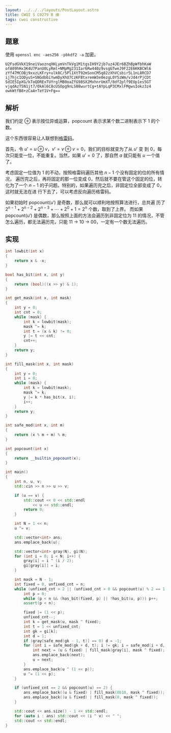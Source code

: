 ```yaml
---
layout: ../../../layouts/PostLayout.astro
title: CWOI S C0279 B 缘
tags: cwoi constructive
---
```


## 题意

使用 `openssl enc -aes256 -pbkdf2 -a` 加密。

```
U2FsdGVkX19neiVaoznqXKLymVnTkVg1M1tgsIH9Y2jb7uz4JEr6BZhBpWfbhKaW
ofA09hHx3K4U7PanU0LyRml+NMpMg231Iar6Rw440z9vsgGTweJ9F22E6KKBCWl6
zYf47MCOBj9xxzLKFry+ulk8C/5Pl1XtT92mSonCM5q82zXhVCsbir5L1nL8RCD7
ij7hjcIODyuS+SNGdbbiYwmDyXhU7CzKFBtxremW3e0ezgL0Y5zWm/vJd4rPjCDt
SdIE5IpXG/kToQDRExTUYrglMB0oaZfG98SX2MxhnrUmXT/8df2plf9EUp1es5GT
vjqdAzT5N1jt7/OkAl6C8cUSOpg9nLS08wurtCg+tAYpLqP3CMxlFMgwsIokz3z4
owkWtfB8+zCaA+TeY1V+Fg==
```

## 解析

我们约定 $\oplus$ 表示按位异或运算，$\mathrm{popcount}$ 表示求某个数二进制表示下 1 的个数。

这个东西很容易让人联想到[格雷码][wiki-gray-code]。

首先，令 $u' = u \oplus v$，$v' = v \oplus v = 0$，我们的目标就变为了从 $u'$ 变
到 0，每次只能变一位，不能重复。当然，如果 $u' = 0$ 了，那自然 $a$ 就只能有
$u$ 一个值了。

考虑固定一位值为 $1$ 的不动，按照格雷码遍历其他 $n-1$ 个没有固定的位的所有情况，
遍历完之后，再将固定的那一位变成 $0$，然后就不要在管这个固定的位，转化为了一个
$n-1$ 的子问题。特别的，如果遍历完之后，非固定位全部变成了 $0$，这时就无法在进
行下去了，可以考虑反向遍历格雷码。

如果初始时 $\mathrm{popcount}(u')$ 是奇数，那么就可以顺利地按照算法进行，总共遍
历了 $2^{n-1} + 2^{n-2} + 2^{n-3} + \cdots + 2^0 + 1 = 2^n$ 个数，取到了上界。
而如果 $\mathrm{popcount}(u')$ 是偶数，那么按照上面的方法会遍历到非固定位为 11
的情况，不管怎么遍历，都无法遍历完，只能 11 -> 10 -> 00，一定有一个数无法遍历。

[wiki-gray-code]: https://en.wikipedia.org/wiki/Gray_code

## 实现

```cpp
int lowbit(int x)
{
	return x & -x;
}

bool has_bit(int x, int y)
{
	return (bool)((x >> y) & 1);
}

int get_mask(int x, int mask)
{
	int y = 0;
	int cnt = 0;
	while (mask) {
		int k = lowbit(mask);
		mask ^= k;
		int t = (x & k) != 0;
		y |= t << cnt;
		cnt++;
	}
	return y;
}

int fill_mask(int x, int mask)
{
	int y = 0;
	int i = 0;
	while (mask) {
		int k = lowbit(mask);
		mask ^= k;
		y |= k * has_bit(x, i);
		i++;
	}
	return y;
}

int safe_mod(int x, int m)
{
	return (x % m + m) % m;
}

int popcount(int x)
{
	return __builtin_popcount(x);
}

int main()
{
	int n, u, v;
	std::cin >> n >> u >> v;

	if (u == v) {
		std::cout << 0 << std::endl
			<< u << std::endl;
		return 0;
	}

	int N = 1 << n;
	u ^= v;

	std::vector<int> ans;
	ans.emplace_back(u);

	std::vector<int> gray(N), gi(N);
	for (int i = 0; i < N; i++) {
		gray[i] = i ^ (i / 2);
		gi[gray[i]] = i;
	}

	int mask = N - 1;
	int fixed = 0, unfixed_cnt = n;
	while (unfixed_cnt > 2 || (unfixed_cnt > 0 && popcount(u) % 2 == 1)) {
		int p = 0;
		while (p < n && (has_bit(fixed, p) || !has_bit(u, p))) p++;
		assert(p < n);

		fixed |= (1 << p);
		unfixed_cnt--;
		int k = get_mask(u, mask ^ fixed);
		int t = 1 << unfixed_cnt;
		int gk = gi[k];
		int d = 1;
		if (gray[safe_mod(gk - 1, t)] == 0) d = -1;
		for (int i = safe_mod(gk + d, t); i != gk; i = safe_mod(i + d, t)) {
			int next = (u & fixed) | fill_mask(gray[i], mask ^ fixed);
			ans.emplace_back(next);
			u = next;
		}
		ans.emplace_back(u ^ (1 << p));
		u ^= (1 << p);
	}

	if (unfixed_cnt == 2 && popcount(u) == 2) {
		ans.emplace_back((u & fixed) | fill_mask(0b10, mask ^ fixed));
		ans.emplace_back((u & fixed) | fill_mask(0, mask ^ fixed));
	}

	std::cout << ans.size() - 1 << std::endl;
	for (auto i : ans) std::cout << (i ^ v) << " ";
	std::cout << std::endl;
}
```
